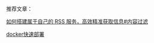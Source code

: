 推荐文章：

[如何搭建属于自己的 RSS 服务，高效精准获取信息#内容过滤](https://sspai.com/post/41302#2.3%20%E6%96%87%E7%AB%A0%E8%BF%87%E6%BB%A4)

[docker快速部署](https://odcn.top/2019/03/18/2940/docker%E7%9A%84tiny-tiny-rss%E5%AE%B9%E5%99%A8%E9%95%9C%E5%83%8F%E9%83%A8%E7%BD%B2%E6%96%B9%E6%B3%95%EF%BC%8C%E4%B8%80%E6%9D%A1docker-compose%E5%91%BD%E4%BB%A4%E8%A7%A3%E5%86%B3%E9%97%AE%E9%A2%98/)

